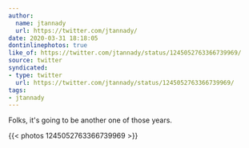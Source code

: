 ```yaml
---
author:
  name: jtannady
  url: https://twitter.com/jtannady/
date: 2020-03-31 18:18:05
dontinlinephotos: true
like_of: https://twitter.com/jtannady/status/1245052763366739969/
source: twitter
syndicated:
- type: twitter
  url: https://twitter.com/jtannady/status/1245052763366739969/
tags:
- jtannady
---
```


Folks, it's going to be another one of those years. 

{{< photos 1245052763366739969 >}}